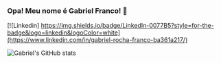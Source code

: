 ### Opa! Meu nome é Gabriel Franco! 👋

[![Linkedin] https://img.shields.io/badge/LinkedIn-0077B5?style=for-the-badge&logo=linkedin&logoColor=white](https://www.linkedin.com/in/gabriel-rocha-franco-ba361a217/)

![Gabriel's GitHub stats](https://github-readme-stats.vercel.app/api?username=thisdudegabs&show_icons=true&theme=transparent)
